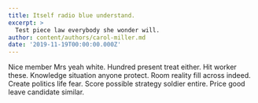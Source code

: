```yaml
---
title: Itself radio blue understand.
excerpt: >
  Test piece law everybody she wonder will.
author: content/authors/carol-miller.md
date: '2019-11-19T00:00:00.000Z'
---
```

Nice member Mrs yeah white. Hundred present treat either. Hit worker these. Knowledge situation anyone protect. Room reality fill across indeed. Create politics life fear. Score possible strategy soldier entire. Price good leave candidate similar.